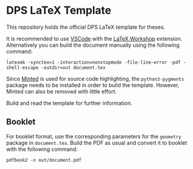 # DPS LaTeX Template

This repository holds the official DPS LaTeX template for theses.

It is recommended to use [VSCode](https://code.visualstudio.com/) with the [LaTeX Workshop](https://marketplace.visualstudio.com/items?itemName=James-Yu.latex-workshop) extension.
Alternatively you can build the document manually using the following command:

    latexmk -synctex=1 -interaction=nonstopmode -file-line-error -pdf -shell-escape -outdir=out document.tex

Since [Minted](https://ctan.org/pkg/minted) is used for source code highlighting, the `python3-pygments` package needs to be installed in order to build the template.
However, Minted can also be removed with little effort.

Build and read the template for further information.

## Booklet

For booklet format, use the corresponding parameters for the `geometry` package in `document.tex`.
Build the PDF as usual and convert it to booklet with the following command:

    pdfbook2 -n out/document.pdf
